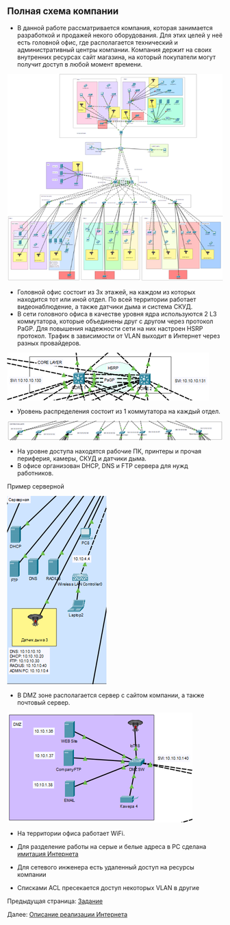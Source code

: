 ## Полная схема компании

- В данной работе рассматривается компания, которая занимается разработкой и продажей некого оборудования. Для этих целей у неё есть головной офис, где располагается технический и административный центры компании. Компания держит на своих внутренних ресурсах сайт магазина, на который покупатели могут получит доступ в любой момент времени.

![Alt text](../images/1.1-Topology.png)


- Головной офис состоит из 3х этажей, на каждом из которых находится тот или иной отдел. По всей территории работает видеонаблюдение, а также датчики дыма и система СКУД.
- В сети головного офиса в качестве уровня ядра используются 2 L3 коммутатора, которые объединены друг с другом через протокол PaGP. Для повышения надежности сети на них настроен HSRP протокол. Трафик в зависимости от VLAN выходит в Интернет через разных провайдеров.

![Alt text](../images/1.3-Core-Layer.png)

- Уровень распределения состоит из 1 коммутатора на каждый отдел.

![Alt text](../images/1.4-Distribution-Layer.png)

- На уровне доступа находятся рабочие ПК, принтеры и прочая периферия, камеры, СКУД и датчики дыма.
- В офисе организован DHCP, DNS и FTP сервера для нужд работников.

Пример серверной

![Alt text](../images/1.9-server-room.png)

- В DMZ зоне располагается сервер с сайтом компании, а также почтовый сервер.

![Alt text](../images/1.5-DMZ.png)

- На территории офиса работает WiFi.
- Для разделение работы на серые и белые адреса в PC сделана [имитация Интернета](../docs/Описание%20Интернета)

- Для сетевого инженера есть удаленный доступ на ресурсы компании
- Списками ACL пресекается доступ некоторых VLAN в другие


Предыдущая страница: [Задание](../zadanie.md)

Далее: [Описание реализации Интернета](./internet_descroption.md)